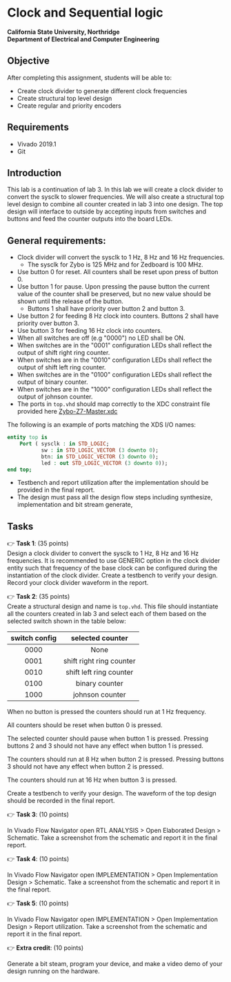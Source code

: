 # Clock and Sequential logic
**California State University, Northridge**  
**Department of Electrical and Computer Engineering**  

## Objective

After completing this assignment, students will be able to:
- Create clock divider to generate different clock frequencies
- Create structural top level design
- Create regular and priority encoders

## Requirements

- Vivado 2019.1
- Git

## Introduction
This lab is a continuation of lab 3. In this lab we will create a clock divider
to convert the sysclk to slower frequencies. We will also create a structural top
level design to combine all counter created in lab 3 into one design. The top design
will interface to outside by accepting inputs from switches and buttons and feed the
counter outputs into the board LEDs. 

## General requirements:
- Clock divider will convert the sysclk to 1 Hz, 8 Hz and 16 Hz frequencies.
    - The sysclk for Zybo is 125 MHz and for Zedboard is 100 MHz.
- Use button 0 for reset. All counters shall be reset upon press of button 0.
- Use button 1 for pause. Upon pressing the pause button the current value of the counter shall be preserved, but no new value should be shown until the release of the button. 
    - Buttons 1 shall have priority over button 2 and button 3.
- Use button 2 for feeding 8 Hz clock into counters. Buttons 2 shall have 
priority over button 3.
- Use button 3 for feeding 16 Hz clock into counters.
- When all switches are off (e.g "0000") no LED shall be ON.
- When switches are in the "0001" configuration LEDs shall reflect the output of shift right ring counter.
- When switches are in the "0010" configuration LEDs shall reflect the output of shift left ring counter.
- When switches are in the "0100" configuration LEDs shall reflect the output of binary counter.
- When switches are in the "1000" configuration LEDs shall reflect the output of johnson counter.
- The ports in `top.vhd` should map correctly to the XDC constraint file provided here [Zybo-Z7-Master.xdc](./constrs/Zybo-Z7-Master.xdc)

The following is an example of ports matching the XDS I/O names:
``` vhdl
entity top is
    Port ( sysclk : in STD_LOGIC;
           sw : in STD_LOGIC_VECTOR (3 downto 0);
           btn: in STD_LOGIC_VECTOR (3 downto 0);
           led : out STD_LOGIC_VECTOR (3 downto 0));
end top;
```
- Testbench and report utilization after the implementation should be provided in the final report.
- The design must pass all the design flow steps including synthesize, implementation and bit stream generate, 

## Tasks

:point_right: **Task 1**: (35 points)  
Design a clock divider to convert the sysclk to 1 Hz, 8 Hz and 16 Hz frequencies.
It is recommended to use GENERIC option in the clock divider entity such that frequency of the base clock can be configured during the instantiation of the clock divider.
Create a testbench to verify your design. Record your clock divider waveform in the report.

:point_right: **Task 2**: (35 points)  
Create a structural design and name is `top.vhd`. This file should instantiate all the counters created in lab 3 and select each of them based on the selected switch shown in the table below:

| switch config | selected counter         |
|:-------------:|:------------------------:|
| 0000          | None                     |
| 0001          | shift right ring counter |
| 0010          | shift left ring counter  |
| 0100          | binary counter           |
| 1000          | johnson counter          |

When no button is pressed the counters should run at 1 Hz frequency.

All counters should be reset when button 0 is pressed.

The selected counter should pause when button 1 is pressed.
Pressing buttons 2 and 3 should not have any effect when button 1 is pressed.

The counters should run at 8 Hz when button 2 is pressed.
Pressing buttons 3 should not have any effect when button 2 is pressed.

The counters should run at 16 Hz when button 3 is pressed.

Create a testbench to verify your design.
The waveform of the top design should be recorded in the final report.

:point_right: **Task 3**: (10 points)  

In Vivado Flow Navigator open RTL ANALYSIS > Open Elaborated Design > Schematic.
Take a screenshot from the schematic and report it in the final report.

:point_right: **Task 4**: (10 points)  

In Vivado Flow Navigator open IMPLEMENTATION > Open Implementation Design > Schematic.
Take a screenshot from the schematic and report it in the final report.

:point_right: **Task 5**: (10 points)  

In Vivado Flow Navigator open IMPLEMENTATION > Open Implementation Design > Report utilization.
Take a screenshot from the schematic and report it in the final report.

:point_right: **Extra credit**: (10 points)  

Generate a bit steam, program your device, and make a video demo of your design 
running on the hardware.  
